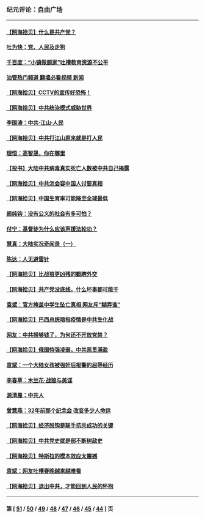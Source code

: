 ### 纪元评论：自由广场
---
#### [【网海拾贝】什么是共产党？](../../pages/nsc993/n12962781.md?05210330) 
#### [吐为快：党、人民及走狗](../../pages/nsc993/n12962747.md?05210330) 
#### [千百度：“小镇做题家”吐槽教育资源不公平](../../pages/nsc993/n12962705.md?05210330) 
#### [油管热门频道 翻墙必看视频 新闻](ok?05210330)
#### [【网海拾贝】CCTV的宣传好恐怖！](../../pages/nsc993/n12959984.md?05210330) 
#### [【网海拾贝】中共统治模式威胁世界](../../pages/nsc993/n12957622.md?05210330) 
#### [李国涛：中共‧江山‧人民](../../pages/nsc993/n12957502.md?05210330) 
#### [【网海拾贝】中共打江山原来就是打人民](../../pages/nsc993/n12954345.md?05210330) 
#### [理悟：高智晟，你在哪里](../../pages/nsc993/n12953115.md?05210330) 
#### [【投书】大陆中共病毒真实死亡人数被中共自己揭露](../../pages/nsc993/n12953050.md?05210330) 
#### [【网海拾贝】中共怎会容中国人讨要真相](../../pages/nsc993/n12952161.md?05210330) 
#### [【网海拾贝】中国生育率可能降至全球最低](../../pages/nsc993/n12948793.md?05210330) 
#### [颜纯钩：没有公义的社会有多可怕？](../../pages/nsc993/n12947626.md?05210330) 
#### [付宁：基督徒为什么应该声援法轮功？](../../pages/nsc993/n12947233.md?05210330) 
#### [慧真：大陆实况奇闻录（一）](../../pages/nsc993/n12945811.md?05210330) 
#### [陈达：人无避雷针](../../pages/nsc993/n12947098.md?05210330) 
#### [【网海拾贝】比战狼更凶残的戳瞎外交](../../pages/nsc993/n12945717.md?05210330) 
#### [【网海拾贝】共产党没底线，什么坏事都可能干](../../pages/nsc993/n12942090.md?05210330) 
#### [袁斌：官方掩盖中学生坠亡真相 网友斥“糊弄谁”](../../pages/nsc993/n12942029.md?05210330) 
#### [【网海拾贝】巴西总统暗指疫情是中共生化战](../../pages/nsc993/n12938999.md?05210330) 
#### [网友：中共捞够钱了，为何还不开放党禁？](../../pages/nsc993/n12938952.md?05210330) 
#### [【网海拾贝】俄国恃强凌弱，中共恶贯满盈](../../pages/nsc993/n12936626.md?05210330) 
#### [袁斌：一个大陆女孩被强奸后报警的屈辱经历](../../pages/nsc993/n12936547.md?05210330) 
#### [李春草：木兰花·战狼与美谍](../../pages/nsc993/n12935995.md?05210330) 
#### [源清晨：中共人](../../pages/nsc993/n12935589.md?05210330) 
#### [曾慧燕：32年前那个纪念会 改变多少人命运](../../pages/nsc993/n12934233.md?05210330) 
#### [【网海拾贝】经济脱钩是联手抗共成功的关键](../../pages/nsc993/n12934176.md?05210330) 
#### [【网海拾贝】中共党史就是部不断树敌史](../../pages/nsc993/n12932844.md?05210330) 
#### [【网海拾贝】特斯拉的模本效应太震撼](../../pages/nsc993/n12925626.md?05210330) 
#### [袁斌：网友吐槽春晚越来越难看](../../pages/nsc993/n12750619.md?05210330) 
#### [【网海拾贝】退出中共，才能回到人民的怀抱](../../pages/nsc993/n12352634.md?05210330) 

---
#### 第 [ [51](./51.md?05210330) / [50](./50.md?05210330) / [49](./49.md?05210330) / [48](./48.md?05210330) / [47](./47.md?05210330) / [46](./46.md?05210330) / [45](./45.md?05210330) / [44](./44.md?05210330) ] 页
